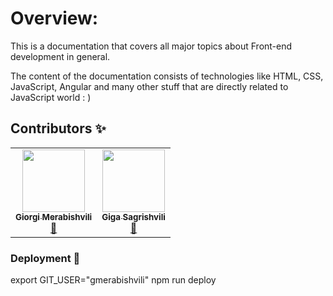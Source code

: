 # Overview:
This is a documentation that covers all major topics about Front-end development in general.

The content of the documentation consists of technologies like HTML, CSS, JavaScript, Angular and many other stuff that are directly related to JavaScript world : )

## Contributors ✨
<!-- ALL-CONTRIBUTORS-LIST:START - Do not remove or modify this section -->
<!-- prettier-ignore-start -->
<!-- markdownlint-disable -->
<table>
  <tr>
    <td align="center"><a href="https://github.com/gmerabishvili"><img src="https://avatars.githubusercontent.com/u/13429992?s=400&u=c58b344ad63b30e56d7f603e65c991d1715d2804&v=4" width="100px;" alt=""/><br /><sub><b>Giorgi Merabishvili</b></sub></a><br /><a href="https://www.linkedin.com/in/gio-mera/" title="Reach out">📢</a></td>
    <td align="center"><a href="https://github.com/1gig0"><img src="https://avatars.githubusercontent.com/u/18068148?s=400&u=e9de240e5c5186a7bb037f22049886be3b009ed0&v=4" width="100px;" alt=""/><br /><sub><b>Giga Sagrishvili</b></sub></a><br /><a href="https://www.linkedin.com/in/giga-sagrishvili-259841111/" title="Reach out">📢</a></td>
</table>

### Deployment 🚀
export GIT_USER="gmerabishvili"
npm run deploy
